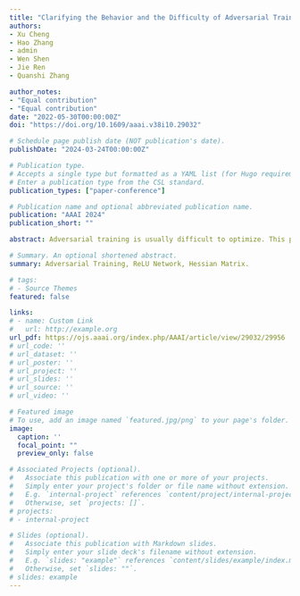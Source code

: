 ```yaml
---
title: "Clarifying the Behavior and the Difficulty of Adversarial Training **AAAI 2024 Accepted**"
authors:
- Xu Cheng
- Hao Zhang
- admin
- Wen Shen
- Jie Ren
- Quanshi Zhang

author_notes:
- "Equal contribution"
- "Equal contribution"
date: "2022-05-30T00:00:00Z"
doi: "https://doi.org/10.1609/aaai.v38i10.29032"

# Schedule page publish date (NOT publication's date).
publishDate: "2024-03-24T00:00:00Z"

# Publication type.
# Accepts a single type but formatted as a YAML list (for Hugo requirements).
# Enter a publication type from the CSL standard.
publication_types: ["paper-conference"]

# Publication name and optional abbreviated publication name.
publication: "AAAI 2024"
publication_short: ""

abstract: Adversarial training is usually difficult to optimize. This paper provides conceptual and analytic insights into the difficulty of adversarial training via a simple theoretical study, where we derive an approximate dynamics of a recursive multi-step attack in a simple setting. Despite the simplicity of our theory, it still reveals verifiable predictions about various phenomena in adversarial training under real-world settings. First, compared to vanilla training, adversarial training is more likely to boost the influence of input samples with large gradient norms in an exponential manner. Besides, adversarial training also strengthens the influence of the Hessian matrix of the loss w.r.t. network parameters, which is more likely to make network parameters oscillate and boosts the difficulty of adversarial training.

# Summary. An optional shortened abstract.
summary: Adversarial Training, ReLU Network, Hessian Matrix.

# tags:
# - Source Themes
featured: false

links:
# - name: Custom Link
#   url: http://example.org
url_pdf: https://ojs.aaai.org/index.php/AAAI/article/view/29032/29956
# url_code: ''
# url_dataset: ''
# url_poster: ''
# url_project: ''
# url_slides: ''
# url_source: ''
# url_video: ''

# Featured image
# To use, add an image named `featured.jpg/png` to your page's folder. 
image:
  caption: ''
  focal_point: ""
  preview_only: false

# Associated Projects (optional).
#   Associate this publication with one or more of your projects.
#   Simply enter your project's folder or file name without extension.
#   E.g. `internal-project` references `content/project/internal-project/index.md`.
#   Otherwise, set `projects: []`.
# projects:
# - internal-project

# Slides (optional).
#   Associate this publication with Markdown slides.
#   Simply enter your slide deck's filename without extension.
#   E.g. `slides: "example"` references `content/slides/example/index.md`.
#   Otherwise, set `slides: ""`.
# slides: example
---
```


<!-- {{% callout note %}}
Create your slides in Markdown - click the *Slides* button to check out the example.
{{% /callout %}}

Add the publication's **full text** or **supplementary notes** here. You can use rich formatting such as including [code, math, and images](https://wowchemy.com/docs/content/writing-markdown-latex/). -->
